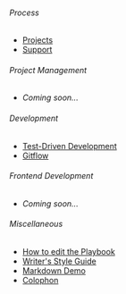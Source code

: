 ###### Process

* [Projects](/process/projects)
* [Support](/process/support)

###### Project Management

* *Coming soon...*

###### Development

* [Test-Driven Development](/development/test-driven-development)
* [Gitflow](/development/gitflow)

###### Frontend Development

* *Coming soon...*

###### Miscellaneous

* [How to edit the Playbook](/how-to-edit-the-playbook)
* [Writer's Style Guide](/writers-style-guide)
* [Markdown Demo](/markdown-demo)
* [Colophon](/colophon)